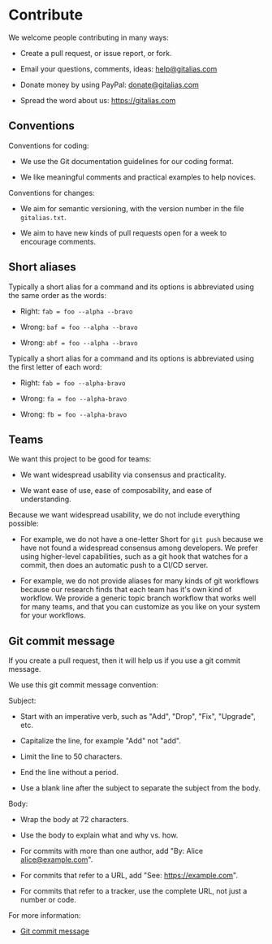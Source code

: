 # Contribute

We welcome people contributing in many ways:

  * Create a pull request, or issue report, or fork.

  * Email your questions, comments, ideas: help@gitalias.com

  * Donate money by using PayPal: donate@gitalias.com

  * Spread the word about us: https://gitalias.com


## Conventions

Conventions for coding:

  * We use the Git documentation guidelines for our coding format.

  * We like meaningful comments and practical examples to help novices.

Conventions for changes:

  * We aim for semantic versioning, with the version number in the file `gitalias.txt`.

  * We aim to have new kinds of pull requests open for a week to encourage comments.


## Short aliases

Typically a short alias for a command and its options
is abbreviated using the same order as the words:

  * Right: `fab = foo --alpha --bravo`

  * Wrong: `baf = foo --alpha --bravo`

  * Wrong: `abf = foo --alpha --bravo`

Typically a short alias for a command and its options
is abbreviated using the first letter of each word:

  * Right: `fab = foo --alpha-bravo`

  * Wrong: `fa = foo --alpha-bravo`

  * Wrong: `fb = foo --alpha-bravo`


## Teams

We want this project to be good for teams:

  * We want widespread usability via consensus and practicality.

  * We want ease of use, ease of composability, and ease of understanding.

Because we want widespread usability, we do not include everything possible:

  * For example, we do not have a one-letter Short for `git push`
    because we have not found a widespread consensus among developers.
    We prefer using higher-level capabilities, such as a git hook that
    watches for a commit, then does an automatic push to a CI/CD server.

  * For example, we do not provide aliases for many kinds of git workflows
    because our research finds that each team has it's own kind of workflow.
    We provide a generic topic branch workflow that works well for many teams,
    and that you can customize as you like on your system for your workflows.


## Git commit message

If you create a pull request, then it will help us if you use a git commit message.

We use this git commit message convention:

Subject:

  * Start with an imperative verb, such as "Add", "Drop", "Fix", "Upgrade", etc.

  * Capitalize the line, for example "Add" not "add".

  * Limit the line to 50 characters.

  * End the line without a period.

  * Use a blank line after the subject to separate the subject from the body.

Body:

  * Wrap the body at 72 characters.

  * Use the body to explain what and why vs. how.

  * For commits with more than one author, add "By: Alice <alice@example.com>".

  * For commits that refer to a URL, add "See: https://example.com".

  * For commits that refer to a tracker, use the complete URL, not just a number or code.

For more information:

  * [Git commit message](https://github.com/joelparkerhenderson/git-commit-message/)


